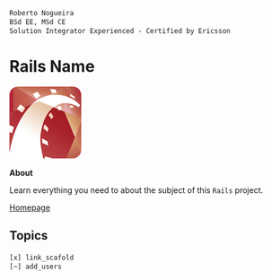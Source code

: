 ```
Roberto Nogueira  
BSd EE, MSd CE
Solution Integrator Experienced - Certified by Ericsson
```
# Rails Name

![project image](images/rails.png)

**About**

Learn everything you need to about the subject of this `Rails` project.

[Homepage](http://rubyonrails.org/)

## Topics
```
[x] link_scafold
[~] add_users
```
